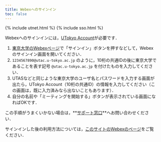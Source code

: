 ```yaml
---
title: Webexへのサインイン
toc: false
---
```


{% include utnet.html %}
{% include sso.html %}

Webexへのサインインには，[UTokyo Account](https://www.u-tokyo.ac.jp/adm/dics/ja/account.html)が必要です．

1. [東京大学のWebexページ](https://utelecon.webex.com/)で「サインイン」ボタンを押すなどして，Webexのサインイン画面を開いてください．
1. `1234567890@utac.u-tokyo.ac.jp` のように，10桁の共通IDの後に東京大学であることを表す記号 `@utac.u-tokyo.ac.jp` を付けたものを入力してください．
1. UTASなどと同じような東京大学のユーザ名とパスワードを入力する画面が出たら，UTokyo Account（10桁の共通ID）の情報を入力してください（この画面は，既に入力済みなら出ないこともあります）．
1. 自分の名前や「ミーティングを開始する」ボタンが表示されている画面になればOKです．

この手順がうまくいかない場合は，**[サポート窓口](/supports/)**へお問い合わせください．

サインインした後の利用方法については，[このサイトのWebexのページ](/webex/)をご覧ください．

